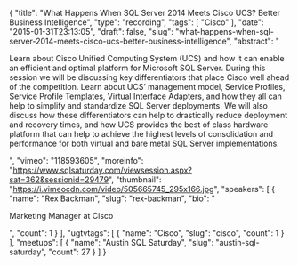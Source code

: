 {
  "title": "What Happens When SQL Server 2014 Meets Cisco UCS? Better Business Intelligence",
  "type": "recording",
  "tags": [
    "Cisco"
  ],
  "date": "2015-01-31T23:13:05",
  "draft": false,
  "slug": "what-happens-when-sql-server-2014-meets-cisco-ucs-better-business-intelligence",
  "abstract": "<p>Learn about Cisco Unified Computing System (UCS) and how it can enable an efficient and optimal platform for Microsoft SQL Server. During this session we will be discussing key differentiators that place Cisco well ahead of the competition. Learn about UCS’ management model, Service Profiles, Service Profile Templates, Virtual Interface Adapters, and how they all can help to simplify and standardize SQL Server deployments. We will also discuss how these differentiators can help to drastically reduce deployment and recovery times, and how UCS provides the best of class hardware platform that can help to achieve the highest levels of consolidation and performance for both virtual and bare metal SQL Server implementations.</p>",
  "vimeo": "118593605",
  "moreinfo": "https://www.sqlsaturday.com/viewsession.aspx?sat=362&sessionid=29479",
  "thumbnail": "https://i.vimeocdn.com/video/505665745_295x166.jpg",
  "speakers": [
    {
      "name": "Rex Backman",
      "slug": "rex-backman",
      "bio": "<p>Marketing Manager at Cisco</p>",
      "count": 1
    }
  ],
  "ugtvtags": [
    {
      "name": "Cisco",
      "slug": "cisco",
      "count": 1
    }
  ],
  "meetups": [
    {
      "name": "Austin SQL Saturday",
      "slug": "austin-sql-saturday",
      "count": 27
    }
  ]
}